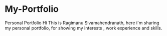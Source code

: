 # My-Portfolio
Personal Portfolio
Hi This is Ragimanu Sivamahendranath,
here i'm sharing my personal portfolio, for showing my interests , work experience and skills.
